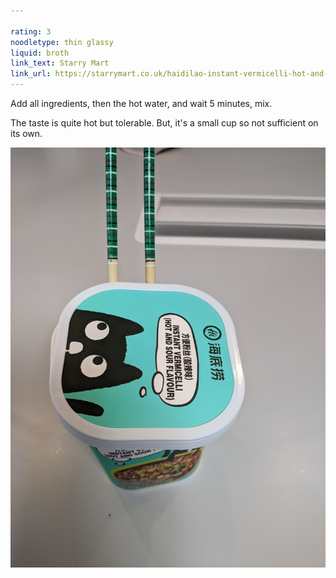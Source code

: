 ```yaml
---

rating: 3
noodletype: thin glassy
liquid: broth
link_text: Starry Mart
link_url: https://starrymart.co.uk/haidilao-instant-vermicelli-hot-and-sour-flavour-118g.html 
---
```


Add all ingredients, then the hot water, and wait 5 minutes, mix. 

The taste is quite hot but tolerable. But, it's a small cup so not sufficient on its own. 

![Haidilao Instant Vermicelli Hot and Sour Flavour](images/005.jpg)